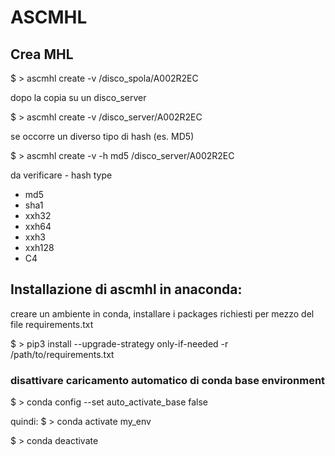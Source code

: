 # ASCMHL

## Crea MHL

$ > ascmhl create -v /disco_spola/A002R2EC

dopo la copia su un disco_server

$ > ascmhl create -v /disco_server/A002R2EC

se occorre un diverso tipo di hash (es. MD5)

$ > ascmhl create -v -h md5 /disco_server/A002R2EC

da verificare - hash type
- md5
- sha1
- xxh32
- xxh64
- xxh3
- xxh128
- C4


## Installazione di ascmhl in anaconda:
creare un ambiente in conda, installare i packages richiesti per mezzo del file requirements.txt

$ > pip3 install --upgrade-strategy only-if-needed -r /path/to/requirements.txt

### disattivare caricamento automatico di conda base environment
$ > conda config --set auto_activate_base false

quindi:
$ > conda activate my_env

$ > conda deactivate
